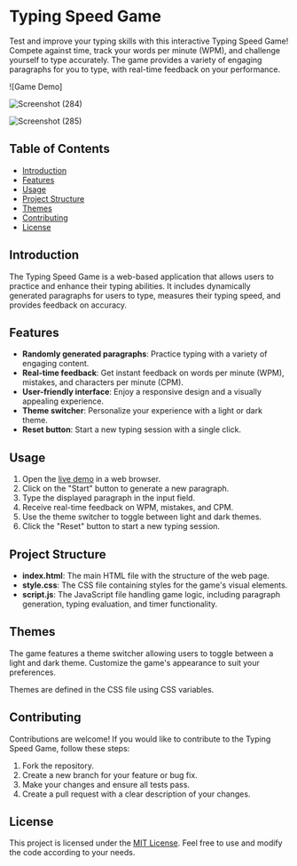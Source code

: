 # Typing Speed Game

Test and improve your typing skills with this interactive Typing Speed Game! Compete against time, track your words per minute (WPM), and challenge yourself to type accurately. The game provides a variety of engaging paragraphs for you to type, with real-time feedback on your performance.

![Game Demo]

![Screenshot (284)](https://github.com/Aadarsh-Raj/Geekathon-Javascript/assets/134683293/51b92253-b32f-4c04-bf93-a19f1f620cb9)

![Screenshot (285)](https://github.com/Aadarsh-Raj/Geekathon-Javascript/assets/134683293/ee04d525-34ac-4c96-9420-5920acc03ef2)


 
## Table of Contents
- [Introduction](#introduction)
- [Features](#features)
- [Usage](#usage)
- [Project Structure](#project-structure)
- [Themes](#themes)
- [Contributing](#contributing)
- [License](#license)

## Introduction

The Typing Speed Game is a web-based application that allows users to practice and enhance their typing abilities. It includes dynamically generated paragraphs for users to type, measures their typing speed, and provides feedback on accuracy.

## Features

- **Randomly generated paragraphs**: Practice typing with a variety of engaging content.
- **Real-time feedback**: Get instant feedback on words per minute (WPM), mistakes, and characters per minute (CPM).
- **User-friendly interface**: Enjoy a responsive design and a visually appealing experience.
- **Theme switcher**: Personalize your experience with a light or dark theme.
- **Reset button**: Start a new typing session with a single click.

## Usage

1. Open the [live demo](#[(https://velpurivineela.github.io/Typing-Speed-Test-Game-/)]) in a web browser.
2. Click on the "Start" button to generate a new paragraph.
3. Type the displayed paragraph in the input field.
4. Receive real-time feedback on WPM, mistakes, and CPM.
5. Use the theme switcher to toggle between light and dark themes.
6. Click the "Reset" button to start a new typing session.

## Project Structure

- **index.html**: The main HTML file with the structure of the web page.
- **style.css**: The CSS file containing styles for the game's visual elements.
- **script.js**: The JavaScript file handling game logic, including paragraph generation, typing evaluation, and timer functionality.

## Themes

The game features a theme switcher allowing users to toggle between a light and dark theme. Customize the game's appearance to suit your preferences.

Themes are defined in the CSS file using CSS variables.

## Contributing

Contributions are welcome! If you would like to contribute to the Typing Speed Game, follow these steps:

1. Fork the repository.
2. Create a new branch for your feature or bug fix.
3. Make your changes and ensure all tests pass.
4. Create a pull request with a clear description of your changes.

## License

This project is licensed under the [MIT License](LICENSE). Feel free to use and modify the code according to your needs.



